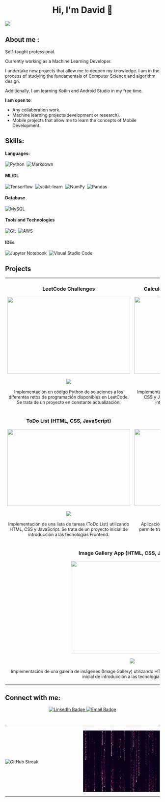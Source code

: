 <div align="center">
<h1 align="center">Hi, I'm David 👋</h1>
</div>
<img src="https://i.imgur.com/FfrM1Jh.png">

## About me :
Self-taught professional.

Currently working as a Machine Learning Developer.

I undertake new projects that allow me to deepen my knowledge. I am in the process of studying the fundamentals of Computer Science and algorithm design. 

Additionally, I am learning Kotlin and Android Studio in my free time.

 **I am open to**:

- Any collaboration work.
- Machine learning projects(development or research).
- Mobile projects that allow me to learn the concepts of Mobile Development.

## Skills:

#### Languages:

![Python](https://img.shields.io/badge/Python-3776AB?style=for-the-badge&logo=python&logoColor=white)&nbsp;
![Markdown](https://img.shields.io/badge/markdown-%23000000.svg?style=for-the-badge&logo=markdown&logoColor=white)

#### ML/DL

![Tensorflow](https://img.shields.io/badge/TensorFlow-FF6F00?style=for-the-badge&logo=tensorflow&logoColor=white)&nbsp;
![scikit-learn](https://img.shields.io/badge/scikit--learn-%23F7931E.svg?style=for-the-badge&logo=scikit-learn&logoColor=white)&nbsp;
![NumPy](https://img.shields.io/badge/numpy-%23013243.svg?style=for-the-badge&logo=numpy&logoColor=white)&nbsp;
![Pandas](https://img.shields.io/badge/pandas-%23150458.svg?style=for-the-badge&logo=pandas&logoColor=white)&nbsp;

#### Database

![MySQL](https://img.shields.io/badge/MySQL-00000F?style=for-the-badge&logo=mysql&logoColor=white)&nbsp;

#### Tools and Technologies

![Git](https://img.shields.io/badge/GIT-E44C30?style=for-the-badge&logo=git&logoColor=white)&nbsp;
![AWS](https://img.shields.io/badge/Amazon_AWS-232F3E?style=flat&logo=amazon-aws&logoColor=white)&nbsp;

#### IDEs

![Jupyter Notebook](https://img.shields.io/badge/jupyter-%23FA0F00.svg?style=for-the-badge&logo=jupyter&logoColor=white)&nbsp;
![Visual Studio Code](https://img.shields.io/badge/Visual%20Studio%20Code-0078d7.svg?style=for-the-badge&logo=visual-studio-code&logoColor=white)&nbsp;

## Projects

<table>
<tr>
  <td width="50%" valign="top">
    <h3 align="center">LeetCode Challenges</h3>
    <div align="center">
      <a href="https://github.com/Davidpm02/PYTHON___Retos_Programacion_LeetCode" target="_blank">
        <img src="https://i.imgur.com/Sdn9pdD.png" width="400" height="250">
      </a>
      <p>
        <a href="https://github.com/Davidpm02/PYTHON___Retos_Programacion_LeetCode" target="_blank">
          <img src="https://img.shields.io/badge/CÓDIGO-ff9?style=for-the-badge&logo=github&logoColor=black">
        </a>
      </p>
      <p>Implementación en código Python de soluciones a los diferentes retos de programación disponibles en LeetCode. Se trata de un proyecto en constante actualización.</p>
    </div>
  </td>
  
  <td width="50%" valign="top">
    <h3 align="center">Calculadora Web (HTML, CSS, JavaScript)</h3>
    <div align="center">
      <a href="https://github.com/Davidpm02/js_basic_calculator_app" target="_blank">
        <img src="https://i.imgur.com/sT6Q7U1.png" width="400" height="250">
      </a>
      <p>
        <a href="https://github.com/Davidpm02/js_basic_calculator_app" target="_blank">
          <img src="https://img.shields.io/badge/CÓDIGO-ff9?style=for-the-badge&logo=github&logoColor=black">
        </a>
      </p>
      <p>Implementación de una calculadora web utilizando HTML, CSS y JavaScript. Se trata de un proyecto inicial de introducción a las tecnologías Frontend.</p>
    </div>
  </td>
</tr>

<tr>
  <td width="50%" valign="top">
    <h3 align="center">ToDo List (HTML, CSS, JavaScript)</h3>
    <div align="center">
      <a href="https://github.com/Davidpm02/js_basic_ToDo_app" target="_blank">
        <img src="https://i.imgur.com/rDMlsKF.png" width="400" height="250">
      </a>
      <p>
        <a href="https://github.com/Davidpm02/js_basic_ToDo_app" target="_blank">
          <img src="https://img.shields.io/badge/CÓDIGO-ff9?style=for-the-badge&logo=github&logoColor=black">
        </a>
      </p>
      <p>Implementación de una lista de tareas (ToDo List) utilizando HTML, CSS y JavaScript. Se trata de un proyecto inicial de introducción a las tecnologías Frontend.</p>
    </div>
  </td>
  
  <td width="50%" valign="top">
    <h3 align="center">Voice2TextJS</h3>
    <div align="center">
      <a href="https://github.com/Davidpm02/Voice2TextJS_Electron" target="_blank">
        <img src="https://i.imgur.com/DgJZx6h.png" width="400" height="250">
      </a>
      <p>
        <a href="https://github.com/Davidpm02/Voice2TextJS_Electron" target="_blank">
          <img src="https://img.shields.io/badge/CÓDIGO-ff9?style=for-the-badge&logo=github&logoColor=black">
        </a>
      </p>
      <p>Aplicación de escritorio desarrollada con Electron que permite transcribir audio a texto utilizando Whisper.cpp.</p>
    </div>
  </td>
</tr>
<tr>
  <td colspan="2" valign="top">
    <h3 align="center">Image Gallery App (HTML, CSS, JavaScript)</h3>
    <div align="center">
      <a href="https://github.com/Davidpm02/js_basic_image_gallery_app" target="_blank">
        <img src="https://i.imgur.com/z2OY4w5.png" width="400" height="300">
      </a>
      <p>
        <a href="https://github.com/Davidpm02/js_basic_image_gallery_app" target="_blank">
          <img src="https://img.shields.io/badge/CÓDIGO-ff9?style=for-the-badge&logo=github&logoColor=black">
        </a>
      </p>
      <p>Implementación de una galería de imágenes (Image Gallery) utilizando HTML, CSS y JavaScript. Se trata de un proyecto inicial de introducción a las tecnologías Frontend.</p>
    </div>
  </td>
</tr>
</table>





##  Connect with me:

<p align="center">
  <a href="https://www.linkedin.com/in/david-padilla-muñoz-52126725a">
    <img src="https://img.shields.io/badge/-David_Padilla_Muñoz-blue?style=flat-square&logo=Linkedin&logoColor=white" alt="LinkedIn Badge">
  </a>
  <a href="mailto:dpadilla_dev@proton.me">
    <img src="https://img.shields.io/badge/-dpadilla_dev@proton.me-c14438?style=flat-square&logo=Gmail&logoColor=white" alt="Email Badge">
  </a>
</p>


<br>
<hr>

<div style="display: flex; align-items: center; justify-content: space-between; width: 100%;">
    <span style="display: inline-block;">
        <a href="https://git.io/streak-stats" style="text-decoration: none;">
            <img src="https://github-readme-streak-stats.herokuapp.com?user=Davidpm02&theme=darcula&date_format=j%20M%5B%20Y%5D&card_width=500&card_height=200&fire=EB6D00" alt="GitHub Streak" style="max-width: 100%; height: auto; vertical-align: middle;" />
        </a>
    </span>
    <span style="display: inline-block; margin-left: 20px;">
        <img alt="GIF" src="./PurpleMatrix.gif" align="right" style="width: 250px; height: 200px; vertical-align: middle;" />
    </span>
</div>


---

